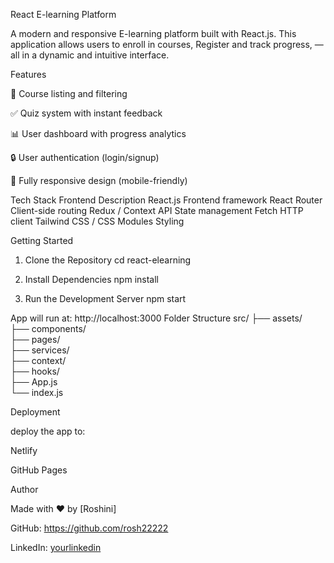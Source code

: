 React E-learning Platform

A modern and responsive E-learning platform built with React.js. This application allows users to enroll in courses, Register and track progress,   — all in a dynamic and intuitive interface.

Features

📖 Course listing and filtering

✅ Quiz system with instant feedback

📊 User dashboard with progress analytics

🔒 User authentication (login/signup)

📱 Fully responsive design (mobile-friendly)

Tech Stack
Frontend	Description
React.js	Frontend framework
React Router	Client-side routing
Redux / Context API	State management
 Fetch	HTTP client
Tailwind CSS / CSS Modules	Styling

Getting Started
1. Clone the Repository
cd react-elearning

2. Install Dependencies
npm install

3. Run the Development Server
npm start


App will run at: http://localhost:3000
Folder Structure
src/
├── assets/           
├── components/       
├── pages/            
├── services/       
├── context/         
├── hooks/           
├── App.js            
└── index.js 

Deployment

deploy the app to:

Netlify

GitHub Pages

Author

Made with ❤️ by [Roshini]

GitHub:  https://github.com/rosh22222

LinkedIn: [yourlinkedin](https://www.linkedin.com/in/roshni-m-349397229)


